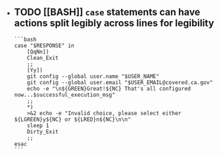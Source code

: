 - TODO [[BASH]] `case` statements can have actions split legibly across lines for legibility
	-
	  ```bash
	  case "$RESPONSE" in
	      [QqNn]) 
	      Clean_Exit
	      ;;
	      [Yy])
	      git config --global user.name "$USER_NAME"
	      git config --global user.email "$USER_EMAIL@covered.ca.gov"
	      echo -e "\n${GREEN}Great!${NC} That's all configured now...$successful_execution_msg"
	      ;;
	      *)
	      >&2 echo -e "Invalid choice, please select either ${LGREEN}y${NC} or ${LRED}n${NC}\n\n"
	      sleep 1
	      Dirty_Exit
	      ;;
	  esac
	  ```